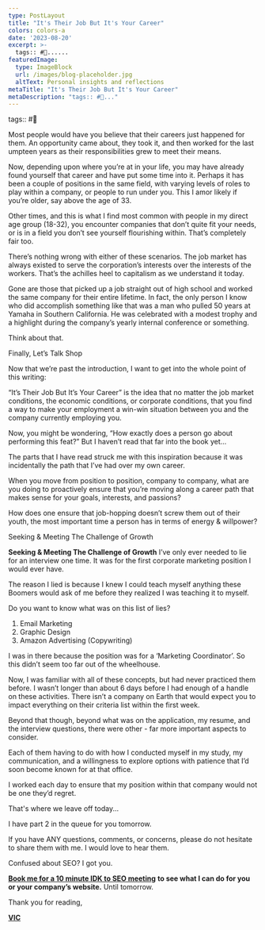 ```yaml
---
type: PostLayout
title: "It's Their Job But It's Your Career"
colors: colors-a
date: '2023-08-20'
excerpt: >-
  tags:: #🤝......
featuredImage:
  type: ImageBlock
  url: /images/blog-placeholder.jpg
  altText: Personal insights and reflections
metaTitle: "It's Their Job But It's Your Career"
metaDescription: "tags:: #🤝..."
---
```

tags:: #🤝

Most people would have you believe that their careers just happened for them. An opportunity came about, they took it, and then worked for the last umpteen years as their responsibilities grew to meet their means.

Now, depending upon where you’re at in your life, you may have already found yourself that career and have put some time into it. Perhaps it has been a couple of positions in the same field, with varying levels of roles to play within a company, or people to run under you. This I amor likely if you’re older, say above the age of 33.

Other times, and this is what I find most common with people in my direct age group (18-32), you encounter companies that don’t quite fit your needs, or is in a field you don’t see yourself flourishing within. That’s completely fair too.

There’s nothing wrong with either of these scenarios. The job market has always existed to serve the corporation’s interests over the interests of the workers. That’s the achilles heel to capitalism as we understand it today.

Gone are those that picked up a job straight out of high school and worked the same company for their entire lifetime. In fact, the only person I know who did accomplish something like that was a man who pulled 50 years at Yamaha in Southern California. He was celebrated with a modest trophy and a highlight during the company’s yearly internal conference or something.

Think about that.

Finally, Let’s Talk Shop

Now that we’re past the introduction, I want to get into the whole point of this writing:

“It’s Their Job But It’s Your Career” is the idea that no matter the job market conditions, the economic conditions, or corporate conditions, that you find a way to make your employment a win-win situation between you and the company currently employing you.

Now, you might be wondering, “How exactly does a person go about performing this feat?” But I haven’t read that far into the book yet…

The parts that I have read struck me with this inspiration because it was incidentally the path that I’ve had over my own career.

When you move from position to position, company to company, what are you doing to proactively ensure that you’re moving along a career path that makes sense for your goals, interests, and passions?

How does one ensure that job-hopping doesn’t screw them out of their youth, the most important time a person has in terms of energy & willpower?

Seeking & Meeting The Challenge of Growth

**Seeking & Meeting The Challenge of Growth**
I’ve only ever needed to lie for an interview one time. It was for the first corporate marketing position I would ever have.

The reason I lied is because I knew I could teach myself anything these Boomers would ask of me before they realized I was teaching it to myself.

Do you want to know what was on this list of lies?

1.  Email Marketing
2.  Graphic Design
3.  Amazon Advertising (Copywriting)

I was in there because the position was for a ‘Marketing Coordinator’. So this didn’t seem too far out of the wheelhouse.

Now, I was familiar with all of these concepts, but had never practiced them before. I wasn’t longer than about 6 days before I had enough of a handle on these activities. There isn’t a company on Earth that would expect you to impact everything on their criteria list within the first week. 

Beyond that though, beyond what was on the application, my resume, and the interview questions, there were other - far more important aspects to consider. 

Each of them having to do with how I conducted myself in my study, my communication, and a willingness to explore options with patience that I’d soon become known for at that office. 

I worked each day to ensure that my position within that company would not be one they’d regret.

That's where we leave off today...

I have part 2 in the queue for you tomorrow.

If you have ANY questions, comments, or concerns, please do not hesitate to share them with me. I would love to hear them.

Confused about SEO? I got you.

[**Book me for a 10 minute IDK to SEO meeting**](http://www.seobyvic.com/?utm_campaign=Methods%20%F0%9F%A4%9D%20Madness&utm_medium=email&utm_source=Revue%20newsletter) **to see what I can do for you or your company’s website.**
Until tomorrow.

Thank you for reading,

[**VIC**](https://linktr.ee/subtlebodhi?utm_campaign=Methods%20%F0%9F%A4%9D%20Madness&utm_medium=email&utm_source=Revue%20newsletter)
